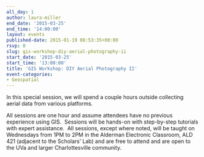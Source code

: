 ```yaml
---
all_day: 1
author: laura-miller
end_date: '2015-03-25'
end_time: '14:00:00'
layout: events
published-date: 2015-01-19 08:53:35+00:00
rsvp: 0
slug: gis-workshop-diy-aerial-photography-ii
start_date: '2015-03-25'
start_time: '13:00:00'
title: 'GIS Workshop: DIY Aerial Photography II'
event-categories:
- Geospatial
---
```


In this special session, we will spend a couple hours outside collecting aerial data from various platforms.

All sessions are one hour and assume attendees have no previous experience using GIS.  Sessions will be hands-on with step-by-step tutorials with expert assistance.  All sessions, except where noted, will be taught on Wednesdays from 1PM to 2PM in the Alderman Electronic Classroom, ALD 421 (adjacent to the Scholars’ Lab) and are free to attend and are open to the UVa and larger Charlottesville community.
